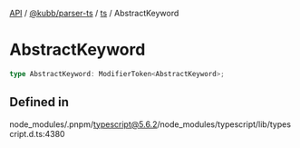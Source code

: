 [API](../../../../../packages.md) / [@kubb/parser-ts](../../../index.md) / [ts](../index.md) / AbstractKeyword

# AbstractKeyword

```ts
type AbstractKeyword: ModifierToken<AbstractKeyword>;
```

## Defined in

node\_modules/.pnpm/typescript@5.6.2/node\_modules/typescript/lib/typescript.d.ts:4380
